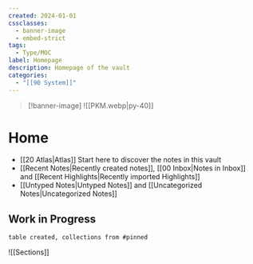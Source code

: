 ```yaml
---
created: 2024-01-01
cssclasses:
  - banner-image
  - embed-strict
tags:
  - Type/MOC
label: Homepage
description: Homepage of the vault
categories:
  - "[[90 System]]"
---
```

> [!banner-image] ![[PKM.webp|py-40]]
# Home

- [[20 Atlas|Atlas]] Start here to discover the notes in this vault
- [[Recent Notes|Recently created notes]], [[00 Inbox|Notes in Inbox]] and [[Recent Highlights|Recently imported Highlights]]
- [[Untyped Notes|Untyped Notes]] and [[Uncategorized Notes|Uncategorized Notes]]

## Work in Progress
```dataview
table created, collections from #pinned
```
![[Sections]]
